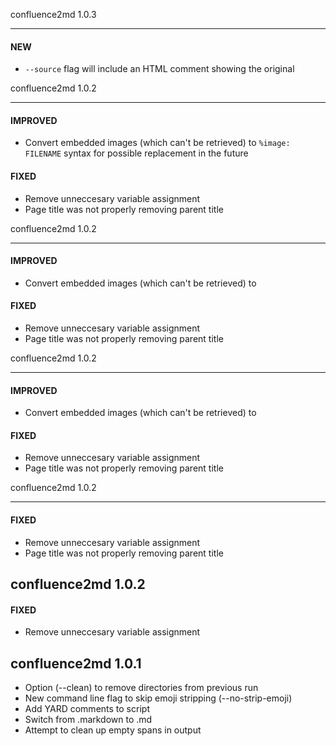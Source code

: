confluence2md 1.0.3

-------------------------

#### NEW

- `--source` flag will include an HTML comment showing the original

confluence2md 1.0.2

-------------------------

#### IMPROVED

- Convert embedded images (which can't be retrieved) to `%image: FILENAME` syntax for possible replacement in the future

#### FIXED

- Remove unneccesary variable assignment
- Page title was not properly removing parent title

confluence2md 1.0.2

-------------------------

#### IMPROVED

- Convert embedded images (which can't be retrieved) to

#### FIXED

- Remove unneccesary variable assignment
- Page title was not properly removing parent title

confluence2md 1.0.2

-------------------------

#### IMPROVED

- Convert embedded images (which can't be retrieved) to

#### FIXED

- Remove unneccesary variable assignment
- Page title was not properly removing parent title

confluence2md 1.0.2

-------------------------

#### FIXED

- Remove unneccesary variable assignment
- Page title was not properly removing parent title

confluence2md 1.0.2
-------------------------

#### FIXED

- Remove unneccesary variable assignment

confluence2md 1.0.1
-------------------------

- Option (--clean) to remove directories from previous run
- New command line flag to skip emoji stripping (--no-strip-emoji)
- Add YARD comments to script
- Switch from .markdown to .md
- Attempt to clean up empty spans in output


